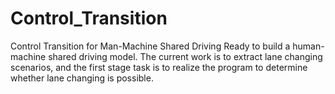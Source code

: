 # Control_Transition
Control Transition for Man-Machine Shared Driving
Ready to build a human-machine shared driving model.
The current work is to extract lane changing scenarios, and the first stage task is to realize the program to determine whether lane changing is possible.
